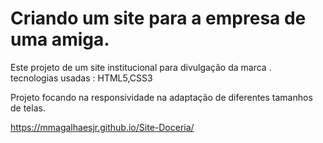 # Criando um site para a empresa de uma amiga.
Este projeto de um site  institucional para divulgação da marca .<br>
tecnologias usadas : HTML5,CSS3
 <br>


Projeto focando na responsividade na adaptação de diferentes tamanhos de telas. 

https://mmagalhaesjr.github.io/Site-Doceria/
